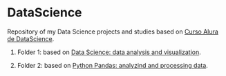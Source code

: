 # DataScience
Repository of my Data Science projects and studies based on [Curso Alura de DataScience](https://cursos.alura.com.br/formacao-data-science).

1. Folder 1: based on [Data Science: data analysis and visualization](https://cursos.alura.com.br/course/data-science-primeiros-passos).

2. Folder 2: based on [Python Pandas: analyzind and processing data](https://cursos.alura.com.br/course/introducao-python-pandas).

